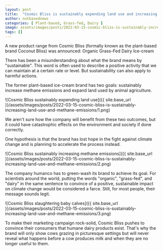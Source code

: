```yaml
---
layout: post
title:  "Cosmic Bliss is sustainably expending land use and increasing methane emissions"
author: nutbasednews
categories: [ Plant-based, Grass-fed, Dairy ]
image: assets/images/posts/2022-03-15-cosmic-bliss-is-sustainably-increasing-land-use-and-methane-emissions/0.png
tags: []
---
```


A new product range from Cosmic Bliss (formally known as the plant-based brand Coconut Bliss) was announced: Organic Grass-Fed Dairy Ice-cream

There has been a misunderstanding about what the brand means by "sustainable". This word is often used to describe a positive activity that we can maintain at a certain rate or level. But sustainability can also apply to harmful actions.

The former plant-based ice-cream brand has two goals: sustainably increase methane emissions and expand land used by animal agriculture.

![Cosmic Bliss sustainably expending land use]({{ site.base_url }}/assets/images/posts/2022-03-15-cosmic-bliss-is-sustainably-increasing-land-use-and-methane-emissions/1.png)

We aren't sure how the company will benefit from these two outcomes, but it could have catastrophic effects on the environment and society if done correctly.

One hypothesis is that the brand has lost hope in the fight against climate change and is planning to accelerate the process instead.

![Cosmic Bliss sustainably increasing methane emissions]({{ site.base_url }}/assets/images/posts/2022-03-15-cosmic-bliss-is-sustainably-increasing-land-use-and-methane-emissions/2.png)

The company humanco has to green-wash its brand to achieve its goal. For scientists around the world, putting the words "organic", "grass-fed", and "dairy" in the same sentence to convince of a positive, sustainable impact on climate change would be considered a farce. Still, for most people, their message sounds legit.

![Cosmic Bliss slaughtering baby calves]({{ site.base_url }}/assets/images/posts/2022-03-15-cosmic-bliss-is-sustainably-increasing-land-use-and-methane-emissions/3.png)

To make their marketing campaign rock-solid, Cosmic Bliss pushes to convince their consumers that humane dairy products exist. That's why the brand will only show cows grazing in picturesque settings but will never reveal what happens before a cow produces milk and when they are no longer useful to them.


